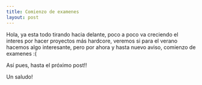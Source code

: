 ```yaml
---
title: Comienzo de examenes
layout: post
---
```


Hola, ya esta todo tirando hacia delante, poco a poco va creciendo el interes por hacer proyectos más hardcore, veremos si para el verano hacemos algo interesante, pero por ahora y hasta nuevo aviso, comienzo de examenes :(

Así pues, hasta el próximo post!!

Un saludo!